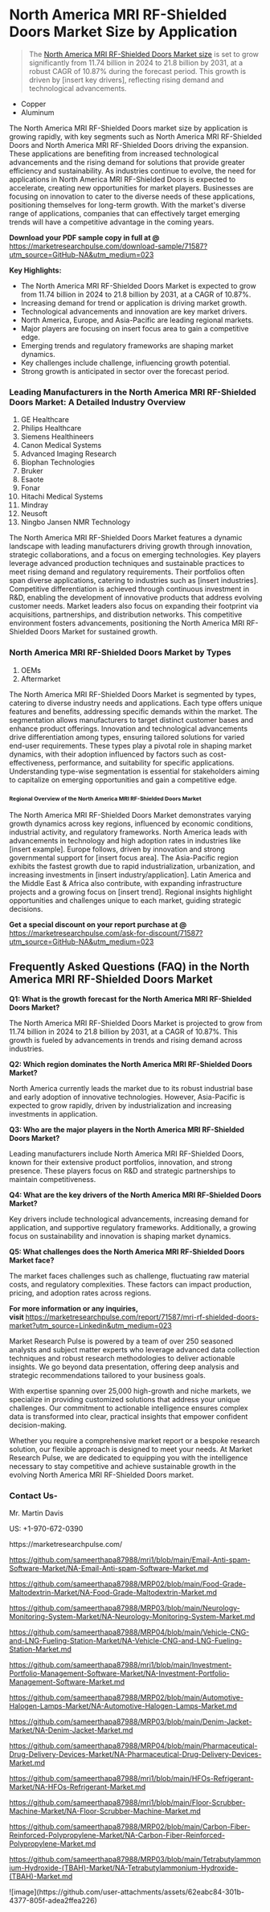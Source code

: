 <h1>North America MRI RF-Shielded Doors Market&nbsp;Size by Application</h1><blockquote><p>The <a href="https://marketresearchpulse.com/download-sample/71587?utm_source=GitHub-NA&amp;utm_medium=023">North America MRI RF-Shielded Doors Market size</a> is set to grow significantly from 11.74 billion in 2024 to 21.8 billion by 2031, at a robust CAGR of 10.87% during the forecast period. This growth is driven by [insert key drivers], reflecting rising demand and technological advancements.</p></blockquote><ul><li>Copper<li> Aluminum</li></ul><p>The North America MRI RF-Shielded Doors market size by application is growing rapidly, with key segments such as North America MRI RF-Shielded Doors and North America MRI RF-Shielded Doors driving the expansion. These applications are benefiting from increased technological advancements and the rising demand for solutions that provide greater efficiency and sustainability. As industries continue to evolve, the need for applications in North America MRI RF-Shielded Doors is expected to accelerate, creating new opportunities for market players. Businesses are focusing on innovation to cater to the diverse needs of these applications, positioning themselves for long-term growth. With the market's diverse range of applications, companies that can effectively target emerging trends will have a competitive advantage in the coming years.</p><p><strong>Download your PDF sample copy in full at @ </strong><a href="https://marketresearchpulse.com/download-sample/71587?utm_source=GitHub-NA&amp;utm_medium=023">https://marketresearchpulse.com/download-sample/71587?utm_source=GitHub-NA&amp;utm_medium=023</a></p><p><strong>Key Highlights: </strong></p><ul><li>The North America MRI RF-Shielded Doors Market is expected to grow from 11.74 billion in 2024 to 21.8 billion by 2031, at a CAGR of 10.87%.</li><li>Increasing demand for trend or application is driving market growth.</li><li>Technological advancements and innovation are key market drivers.</li><li>North America, Europe, and Asia-Pacific are leading regional markets.</li><li>Major players are focusing on insert focus area to gain a competitive edge.</li><li>Emerging trends and regulatory frameworks are shaping market dynamics.</li><li>Key challenges include challenge, influencing growth potential.</li><li>Strong growth is anticipated in sector over the forecast period.</li></ul><h3>Leading Manufacturers in the North America MRI RF-Shielded Doors Market: A Detailed Industry Overview</h3><ol><li>GE Healthcare</li><li>Philips Healthcare</li><li>Siemens Healthineers</li><li>Canon Medical Systems</li><li>Advanced Imaging Research</li><li>Biophan Technologies</li><li>Bruker</li><li>Esaote</li><li>Fonar</li><li>Hitachi Medical Systems</li><li>Mindray</li><li>Neusoft</li><li>Ningbo Jansen NMR Technology</li></ol><div class="flex max-w-full flex-col flex-grow"><div class="min-h-8 text-message flex w-full flex-col items-end gap-2 whitespace-normal break-words [.text-message+&amp;]:mt-5" dir="auto" data-message-author-role="assistant" data-message-id="fd8432e4-4910-450d-b182-61b7bfb0a01f" data-message-model-slug="gpt-4o"><div class="flex w-full flex-col gap-1 empty:hidden first:pt-[3px]"><div class="markdown prose w-full break-words dark:prose-invert light"><p>The North America MRI RF-Shielded Doors Market features a dynamic landscape with leading manufacturers driving growth through innovation, strategic collaborations, and a focus on emerging technologies. Key players leverage advanced production techniques and sustainable practices to meet rising demand and regulatory requirements. Their portfolios often span diverse applications, catering to industries such as [insert industries]. Competitive differentiation is achieved through continuous investment in R&amp;D, enabling the development of innovative products that address evolving customer needs. Market leaders also focus on expanding their footprint via acquisitions, partnerships, and distribution networks. This competitive environment fosters advancements, positioning the North America MRI RF-Shielded Doors Market for sustained growth.</p></div></div></div></div><h3>North America MRI RF-Shielded Doors Market by Types</h3><ol><li>OEMs<li> Aftermarket</li></ol><div class="flex max-w-full flex-col flex-grow"><div class="min-h-8 text-message flex w-full flex-col items-end gap-2 whitespace-normal break-words [.text-message+&amp;]:mt-5" dir="auto" data-message-author-role="assistant" data-message-id="084470be-0bb7-4664-bddf-5156b4f41249" data-message-model-slug="gpt-4o-mini"><div class="flex w-full flex-col gap-1 empty:hidden first:pt-[3px]"><div class="markdown prose w-full break-words dark:prose-invert light"><p>The North America MRI RF-Shielded Doors Market is segmented by types, catering to diverse industry needs and applications. Each type offers unique features and benefits, addressing specific demands within the market. The segmentation allows manufacturers to target distinct customer bases and enhance product offerings. Innovation and technological advancements drive differentiation among types, ensuring tailored solutions for varied end-user requirements. These types play a pivotal role in shaping market dynamics, with their adoption influenced by factors such as cost-effectiveness, performance, and suitability for specific applications. Understanding type-wise segmentation is essential for stakeholders aiming to capitalize on emerging opportunities and gain a competitive edge.</p></div></div></div></div><h3><span style="font-size: 11px;">Regional Overview of the North America MRI RF-Shielded Doors Market</span></h3><div class="flex max-w-full flex-col flex-grow"><div class="min-h-8 text-message flex w-full flex-col items-end gap-2 whitespace-normal break-words [.text-message+&amp;]:mt-5" dir="auto" data-message-author-role="assistant" data-message-id="e9038762-ce64-4e30-91c9-9bd413514231" data-message-model-slug="gpt-4o-mini"><div class="flex w-full flex-col gap-1 empty:hidden first:pt-[3px]"><div class="markdown prose w-full break-words dark:prose-invert light"><p>The North America MRI RF-Shielded Doors Market demonstrates varying growth dynamics across key regions, influenced by economic conditions, industrial activity, and regulatory frameworks. North America leads with advancements in technology and high adoption rates in industries like [insert example]. Europe follows, driven by innovation and strong governmental support for [insert focus area]. The Asia-Pacific region exhibits the fastest growth due to rapid industrialization, urbanization, and increasing investments in [insert industry/application]. Latin America and the Middle East &amp; Africa also contribute, with expanding infrastructure projects and a growing focus on [insert trend]. Regional insights highlight opportunities and challenges unique to each market, guiding strategic decisions.</p></div></div></div></div><p><strong>Get a special discount on your report purchase at @ </strong><a href="https://marketresearchpulse.com/ask-for-discount/71587?utm_source=GitHub-NA&amp;utm_medium=023">https://marketresearchpulse.com/ask-for-discount/71587?utm_source=GitHub-NA&amp;utm_medium=023</a></p><h2>Frequently Asked Questions (FAQ) in the North America MRI RF-Shielded Doors Market</h2><p><strong>Q1: What is the growth forecast for the North America MRI RF-Shielded Doors Market?</strong></p><p>The North America MRI RF-Shielded Doors Market is projected to grow from 11.74 billion in 2024 to 21.8 billion by 2031, at a CAGR of 10.87%. This growth is fueled by advancements in trends and rising demand across industries.</p><p><strong>Q2: Which region dominates the North America MRI RF-Shielded Doors Market?</strong></p><p>North America currently leads the market due to its robust industrial base and early adoption of innovative technologies. However, Asia-Pacific is expected to grow rapidly, driven by industrialization and increasing investments in application.</p><p><strong>Q3: Who are the major players in the North America MRI RF-Shielded Doors Market?</strong></p><p>Leading manufacturers include North America MRI RF-Shielded Doors, known for their extensive product portfolios, innovation, and strong presence. These players focus on R&amp;D and strategic partnerships to maintain competitiveness.</p><p><strong>Q4: What are the key drivers of the North America MRI RF-Shielded Doors Market?</strong></p><p>Key drivers include technological advancements, increasing demand for application, and supportive regulatory frameworks. Additionally, a growing focus on sustainability and innovation is shaping market dynamics.</p><p><strong>Q5: What challenges does the North America MRI RF-Shielded Doors Market face?</strong></p><p>The market faces challenges such as challenge, fluctuating raw material costs, and regulatory complexities. These factors can impact production, pricing, and adoption rates across regions.</p><p><strong>For more information or any inquiries, visit&nbsp;</strong><a href="https://marketresearchpulse.com/report/71587/mri-rf-shielded-doors-market?utm_source=Linkedin&utm_medium=023">https://marketresearchpulse.com/report/71587/mri-rf-shielded-doors-market?utm_source=Linkedin&utm_medium=023</a></p><p>Market Research Pulse is powered by a team of over 250 seasoned analysts and subject matter experts who leverage advanced data collection techniques and robust research methodologies to deliver actionable insights. We go beyond data presentation, offering deep analysis and strategic recommendations tailored to your business goals.</p><p>With expertise spanning over 25,000 high-growth and niche markets, we specialize in providing customized solutions that address your unique challenges. Our commitment to actionable intelligence ensures complex data is transformed into clear, practical insights that empower confident decision-making.</p><p>Whether you require a comprehensive market report or a bespoke research solution, our flexible approach is designed to meet your needs. At Market Research Pulse, we are dedicated to equipping you with the intelligence necessary to stay competitive and achieve sustainable growth in the evolving North America MRI RF-Shielded Doors market.</p><h3><strong>Contact Us-</strong></h3><p>Mr. Martin Davis</p><p>US: +1-970-672-0390</p><p>https://marketresearchpulse.com/</p><p><a href="https://github.com/sameerthapa87988/mri1/blob/main/Email-Anti-spam-Software-Market/NA-Email-Anti-spam-Software-Market.md">https://github.com/sameerthapa87988/mri1/blob/main/Email-Anti-spam-Software-Market/NA-Email-Anti-spam-Software-Market.md</a></p><p><a href="https://github.com/sameerthapa87988/MRP02/blob/main/Food-Grade-Maltodextrin-Market/NA-Food-Grade-Maltodextrin-Market.md">https://github.com/sameerthapa87988/MRP02/blob/main/Food-Grade-Maltodextrin-Market/NA-Food-Grade-Maltodextrin-Market.md</a></p><p><a href="https://github.com/sameerthapa87988/MRP03/blob/main/Neurology-Monitoring-System-Market/NA-Neurology-Monitoring-System-Market.md">https://github.com/sameerthapa87988/MRP03/blob/main/Neurology-Monitoring-System-Market/NA-Neurology-Monitoring-System-Market.md</a></p><p><a href="https://github.com/sameerthapa87988/MRP04/blob/main/Vehicle-CNG-and-LNG-Fueling-Station-Market/NA-Vehicle-CNG-and-LNG-Fueling-Station-Market.md">https://github.com/sameerthapa87988/MRP04/blob/main/Vehicle-CNG-and-LNG-Fueling-Station-Market/NA-Vehicle-CNG-and-LNG-Fueling-Station-Market.md</a></p><p><a href="https://github.com/sameerthapa87988/mri1/blob/main/Investment-Portfolio-Management-Software-Market/NA-Investment-Portfolio-Management-Software-Market.md">https://github.com/sameerthapa87988/mri1/blob/main/Investment-Portfolio-Management-Software-Market/NA-Investment-Portfolio-Management-Software-Market.md</a></p><p><a href="https://github.com/sameerthapa87988/MRP02/blob/main/Automotive-Halogen-Lamps-Market/NA-Automotive-Halogen-Lamps-Market.md">https://github.com/sameerthapa87988/MRP02/blob/main/Automotive-Halogen-Lamps-Market/NA-Automotive-Halogen-Lamps-Market.md</a></p><p><a href="https://github.com/sameerthapa87988/MRP03/blob/main/Denim-Jacket-Market/NA-Denim-Jacket-Market.md">https://github.com/sameerthapa87988/MRP03/blob/main/Denim-Jacket-Market/NA-Denim-Jacket-Market.md</a></p><p><a href="https://github.com/sameerthapa87988/MRP04/blob/main/Pharmaceutical-Drug-Delivery-Devices-Market/NA-Pharmaceutical-Drug-Delivery-Devices-Market.md">https://github.com/sameerthapa87988/MRP04/blob/main/Pharmaceutical-Drug-Delivery-Devices-Market/NA-Pharmaceutical-Drug-Delivery-Devices-Market.md</a></p><p><a href="https://github.com/sameerthapa87988/mri1/blob/main/HFOs-Refrigerant-Market/NA-HFOs-Refrigerant-Market.md">https://github.com/sameerthapa87988/mri1/blob/main/HFOs-Refrigerant-Market/NA-HFOs-Refrigerant-Market.md</a></p><p><a href="https://github.com/sameerthapa87988/mri1/blob/main/Floor-Scrubber-Machine-Market/NA-Floor-Scrubber-Machine-Market.md">https://github.com/sameerthapa87988/mri1/blob/main/Floor-Scrubber-Machine-Market/NA-Floor-Scrubber-Machine-Market.md</a></p><p><a href="https://github.com/sameerthapa87988/MRP02/blob/main/Carbon-Fiber-Reinforced-Polypropylene-Market/NA-Carbon-Fiber-Reinforced-Polypropylene-Market.md">https://github.com/sameerthapa87988/MRP02/blob/main/Carbon-Fiber-Reinforced-Polypropylene-Market/NA-Carbon-Fiber-Reinforced-Polypropylene-Market.md</a></p><p><a href="https://github.com/sameerthapa87988/MRP03/blob/main/Tetrabutylammonium-Hydroxide-(TBAH)-Market/NA-Tetrabutylammonium-Hydroxide-(TBAH)-Market.md">https://github.com/sameerthapa87988/MRP03/blob/main/Tetrabutylammonium-Hydroxide-(TBAH)-Market/NA-Tetrabutylammonium-Hydroxide-(TBAH)-Market.md</a></p>
![image](https://github.com/user-attachments/assets/62eabc84-301b-4377-805f-adea2ffea226)
